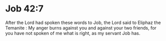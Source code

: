 # Job 42:7

After the Lord had spoken these words to Job, the Lord said to Eliphaz the Temanite : My anger burns against you and against your two friends, for you have not spoken of me what is right, as my servant Job has.

